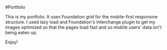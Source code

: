 #Portfolio

This is my portfolio. It uses Foundation grid for the mobile-first responsive structure. I used lazy load and Foundation's Interchange plugin to get my images optimized so that the pages load fast and so mobile users' data isn't being eaten up.

Enjoy!